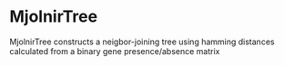 # MjolnirTree

MjolnirTree constructs a neigbor-joining tree using hamming distances calculated from a binary gene presence/absence matrix
